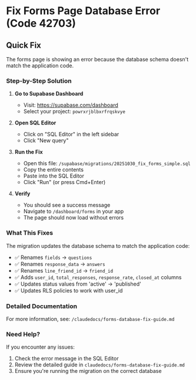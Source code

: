# Fix Forms Page Database Error (Code 42703)

## Quick Fix

The forms page is showing an error because the database schema doesn't match the application code.

### Step-by-Step Solution

1. **Go to Supabase Dashboard**
   - Visit: https://supabase.com/dashboard
   - Select your project: `powrxrjblbxrfrqskvye`

2. **Open SQL Editor**
   - Click on "SQL Editor" in the left sidebar
   - Click "New query"

3. **Run the Fix**
   - Open this file: `/supabase/migrations/20251030_fix_forms_simple.sql`
   - Copy the entire contents
   - Paste into the SQL Editor
   - Click "Run" (or press Cmd+Enter)

4. **Verify**
   - You should see a success message
   - Navigate to `/dashboard/forms` in your app
   - The page should now load without errors

### What This Fixes

The migration updates the database schema to match the application code:

- ✅ Renames `fields` → `questions`
- ✅ Renames `response_data` → `answers`
- ✅ Renames `line_friend_id` → `friend_id`
- ✅ Adds `user_id`, `total_responses`, `response_rate`, `closed_at` columns
- ✅ Updates status values from 'active' → 'published'
- ✅ Updates RLS policies to work with user_id

### Detailed Documentation

For more information, see: `/claudedocs/forms-database-fix-guide.md`

### Need Help?

If you encounter any issues:
1. Check the error message in the SQL Editor
2. Review the detailed guide in `claudedocs/forms-database-fix-guide.md`
3. Ensure you're running the migration on the correct database
